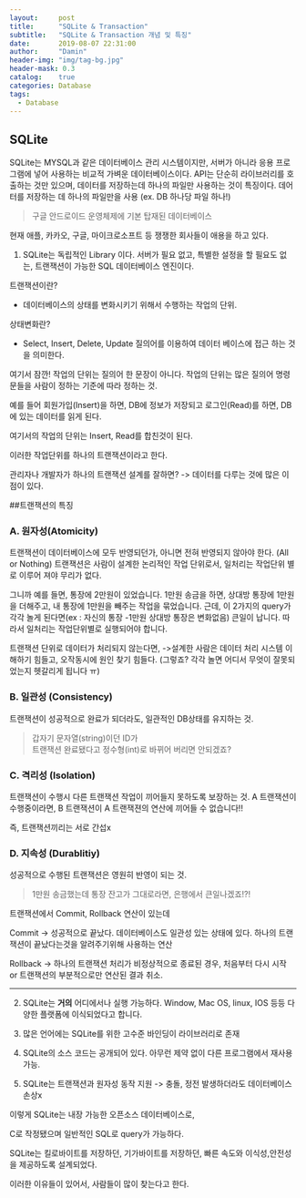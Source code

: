 ```yaml
---
layout:     post
title:      "SQLite & Transaction"
subtitle:   "SQLite & Transaction 개념 및 특징"
date:       2019-08-07 22:31:00
author:     "Damin"
header-img: "img/tag-bg.jpg"
header-mask: 0.3
catalog:    true
categories: Database
tags:
  - Database
---
```


## SQLite

SQLite는 MYSQL과 같은 데이터베이스 관리 시스템이지만, 서버가 아니라
응용 프로그램에 넣어 사용하는 비교적 가벼운 데이터베이스이다.
API는 단순히 라이브러리를 호출하는 것만 있으며, 데이터를 저장하는데 하나의 파일만 사용하는 것이 특징이다.
데어터를 저장하는 데 하나의 파일만을 사용 (ex. DB 하나당 파일 하나!)

>구글 안드로이드 운영체제에 기본 탑재된 데이터베이스

현재 애플, 카카오, 구글, 마이크로소프트 등 쟁쟁한 회사들이 애용을 하고 있다.

1. SQLite는 독립적인 Library 이다.
서버가 필요 없고, 특별한 설정을 할 필요도 없는, 트랜잭션이 가능한 SQL 데이터베이스 엔진이다.

트랜잭션이란?
- 데이터베이스의 상태를 변화시키기 위해서 수행하는 작업의 단위.

상태변화란?
- Select, Insert, Delete, Update 질의어를 이용하여 데이터 베이스에 접근 하는 것을 의미한다.

여기서 잠깐!
작업의 단위는 질의어 한 문장이 아니다.
작업의 단위는 많은 질의어 명령문들을 사람이 정하는 기준에 따라 정하는 것.

예를 들어 회원가입(Insert)을 하면, DB에 정보가 저장되고
로그인(Read)를 하면, DB에 있는 데이터를 읽게 된다.

여기서의 작업의 단위는 Insert, Read를 합친것이 된다.

이러한 작업단위를 하나의 트랜잭션이라고 한다.

관리자나 개발자가 하나의 트랜잭션 설계를 잘하면?
-> 데이터를 다루는 것에 많은 이점이 있다.

##트랜잭션의 특징

### A. 원자성(Atomicity)

트랜잭션이 데이터베이스에 모두 반영되던가, 아니면 전혀 반영되지 않아야 한다. (All or Nothing)
트랜잭션은 사람이 설계한 논리적인 작업 단위로서, 일처리는 작업단위 별로 이루어 져야 무리가 없다.

그니까 예를 들면, 통장에 2만원이 있었습니다.
1만원 송금을 하면, 상대방 통장에 1만원을 더해주고, 내 통장에 1만원을 빼주는 작업을 묶었습니다.
근데, 이 2가지의 query가 각각 놀게 된다면(ex : 자신의 통장 -1만원 상대방 통장은 변화없음) 큰일이 납니다.
따라서 일처리는 작업단위별로 실행되어야 합니다.

트랜잭션 단위로 데이터가 처리되지 않는다면,
->설계한 사람은 데이터 처리 시스템 이해하기 힘들고, 오작동시에 원인 찾기 힘들다. 
(그렇죠? 각각 놀면 어디서 무엇이 잘못되었는지 헷갈리게 됩니다 ㅠ)

### B. 일관성 (Consistency)

트랜잭션이 성공적으로 완료가 되더라도, 일관적인 DB상태를 유지하는 것.
> 갑자기 문자열(string)이던 ID가 <br>
트랜잭션 완료됐다고 정수형(int)로 바뀌어 버리면 안되겠죠?

### C. 격리성 (Isolation)

트랜잭션이 수행시 다른 트랜잭션 작업이 끼어들지 못하도록 보장하는 것.
A 트랜잭션이 수행중이라면, B 트랜잭션이 A 트랜잭젼의 연산에 끼어들 수 없습니다!!

즉, 트랜잭션끼리는 서로 간섭x

### D. 지속성 (Durablitiy)

성공적으로 수행된 트랜잭션은 영원히 반영이 되는 것.

> 1만원 송금했는데 통장 잔고가 그대로라면, 은행에서 큰일나겠죠!?!

트랜잭션에서 Commit, Rollback 연산이 있는데

Commit -> 성공적으로 끝났다. 데이터베이스도 일관성 있는 상태에 있다.
하나의 트랜잭션이 끝났다는것을 알려주기위해 사용하는 연산

Rollback -> 하나의 트랜잭션 처리가 비정상적으로 종료된 경우,
처음부터 다시 시작 or 트랜잭션의 부분적으로만 연산된 결과 취소.

---

2. SQLite는 **거의** 어디에서나 실행 가능하다.
Window, Mac OS, linux, IOS 등등 다양한 플랫폼에 이식되었다고 합니다.

3. 많은 언어에는 SQLite를 위한 고수준 바인딩이 라이브러리로 존재

4. SQLite의 소스 코드는 공개되어 있다. 아무런 제약 없이 다른 프로그램에서 재사용 가능.

5. SQLite는 트랜잭션과 원자성 동작 지원 -> 충돌, 정전 발생하더라도 데이터베이스 손상x

이렇게 SQLite는 내장 가능한 오픈소스 데이터베이스로, 

C로 작정됐으며 일반적인 SQL로 query가 가능하다.

SQLite는 킬로바이트를 저장하던, 기가바이트를 저장하던, 빠른 속도와 이식성,안전성을 제공하도록 설계되었다.

이러한 이유들이 있어서, 사람들이 많이 찾는다고 한다.
